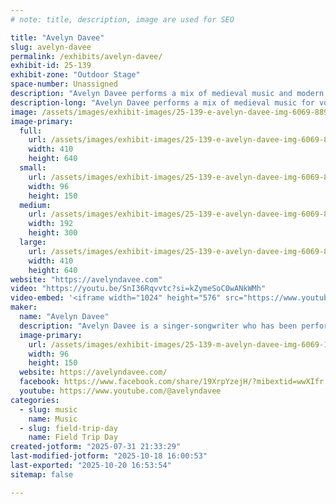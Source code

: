 ```yaml
---
# note: title, description, image are used for SEO

title: "Avelyn Davee"
slug: avelyn-davee
permalink: /exhibits/avelyn-davee/
exhibit-id: 25-139
exhibit-zone: "Outdoor Stage"
space-number: Unassigned
description: "Avelyn Davee performs a mix of medieval music and modern fandom music for voice, harp, and ukelele."
description-long: "Avelyn Davee performs a mix of medieval music for voice and harp as well as  modern fandom music, including songs about Sci-fi, Fantasy, books, and games!"
image: /assets/images/exhibit-images/25-139-e-avelyn-davee-img-6069-8895-192x300.jpeg
image-primary: 
  full:
    url: /assets/images/exhibit-images/25-139-e-avelyn-davee-img-6069-8895-full.jpeg
    width: 410
    height: 640
  small:
    url: /assets/images/exhibit-images/25-139-e-avelyn-davee-img-6069-8895-96x150.jpeg
    width: 96
    height: 150
  medium:
    url: /assets/images/exhibit-images/25-139-e-avelyn-davee-img-6069-8895-192x300.jpeg
    width: 192
    height: 300
  large:
    url: /assets/images/exhibit-images/25-139-e-avelyn-davee-img-6069-8895-410x640.jpeg
    width: 410
    height: 640
website: "https://avelyndavee.com"
video: "https://youtu.be/SnI36Rqvvtc?si=kZymeSoC0wANkWMh"
video-embed: '<iframe width="1024" height="576" src="https://www.youtube.com/embed/SnI36Rqvvtc?feature=oembed" frameborder="0" allow="accelerometer; autoplay; clipboard-write; encrypted-media; gyroscope; picture-in-picture; web-share" referrerpolicy="strict-origin-when-cross-origin" allowfullscreen title="You Will Not Break Me - Inspired by Dungeon Crawler Carl"></iframe>'
maker: 
  name: "Avelyn Davee"
  description: "Avelyn Davee is a singer-songwriter who has been performing as a solo musician for over 10 years. She started in the medieval and renaissance music scene, performing around the country at Ren Faires and in the Society for Creative Anachronism (SCA). She moved into filk (the music of fandom) in recent years and writes nerd music for a variety of fandoms, including LitRPG, Sci-fi, fantasy, and games."
  image-primary:
    url: /assets/images/exhibit-images/25-139-m-avelyn-davee-img-6069-192x300.jpeg
    width: 96
    height: 150
  website: https://avelyndavee.com/
  facebook: https://www.facebook.com/share/19XrpYzejH/?mibextid=wwXIfr
  youtube: https://www.youtube.com/@avelyndavee
categories: 
  - slug: music
    name: Music
  - slug: field-trip-day
    name: Field Trip Day
created-jotform: "2025-07-31 21:33:29"
last-modified-jotform: "2025-10-18 16:00:53"
last-exported: "2025-10-20 16:53:54"
sitemap: false

---
```


